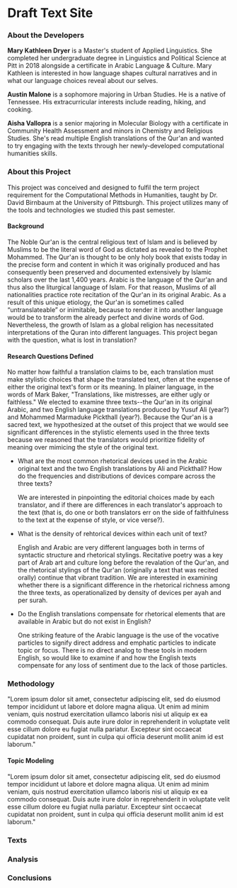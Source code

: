 # Draft Text Site 

### About the Developers

**Mary Kathleen Dryer** is a Master's student of Applied Linguistics. She completed her undergraduate degree in Linguistics and Political Science at Pitt in 2018 alongside a certificate in Arabic Language & Culture. Mary Kathleen is interested in how language shapes cultural narratives and in what our language choices reveal about our selves.

**Austin Malone** is a sophomore majoring in Urban Studies. He is a native of Tennessee. His extracurricular interests include reading, hiking, and cooking.

**Aisha Vallopra** is a senior majoring in Molecular Biology with a certificate in Community Health Assessment and minors in Chemistry and Religious Studies. She's read multiple English translations of the Qur'an and wanted to try engaging with the texts through her newly-developed computational humanities skills.

### About this Project
This project was conceived and designed to fulfil the term project requirement for the Computational Methods in Humanities, taught by Dr. David Birnbaum at the University of Pittsburgh. This project utilizes many of the tools and technologies we studied this past semester.

#### Background
The Noble Qur'an is the central religious text of Islam and is believed by Muslims to be the literal word of God as dictated as revealed to the Prophet Mohammed. The Qur'an is thought to be only holy book that exists today in the precise form and content in which it was originally produced and has consequently been preserved and documented extensively by Islamic scholars over the last 1,400 years. Arabic is the language of the Qur'an and thus also the liturgical language of Islam. For that reason, Muslims of all nationalities practice rote recitation of the Qur'an in its original Arabic. As a result of this unique etiology, the Qur'an is sometimes called “untranslateable” or inimitable, because to render it into another language would be to transform the already perfect and divine words of God. Nevertheless, the growth of Islam as a global religion has necessitated interpretations of the Quran into different languages. This project began with the question, what is lost in translation?

#### Research Questions Defined
No matter how faithful a translation claims to be, each translation must make stylistic choices that shape the translated text, often at the expense of either the original text's form or its meaning. In plainer language, in the words of Mark Baker, "Translations, like mistresses, are either ugly or faithless."
We elected to examine three texts--the Qur'an in its original Arabic, and two English language translations produced by Yusuf Ali (year?) and Mohammed Marmaduke Pickthall (year?). Because the Qur'an is a sacred text, we hypothesized at the outset of this project that we would see significant differences in the stylistic elements used in the three texts because we reasoned that the translators would prioritize fidelity of meaning over mimicing the style of the original text.

 - What are the most common rhetorical devices used in the Arabic original text and the two English translations by Ali and Pickthall? How do the frequencies and distributions of devices compare across the three texts?
    
    We are interested in pinpointing the editorial choices made by each translator, and if there are differences in each translator's approach to the text (that is, do one or both translators err on the side of faithfulness to the text at the expense of style, or vice verse?).
    
-  What is the density of rehtorical devices within each unit of text?

    English and Arabic are very different languages both in terms of syntactic structure and rhetorical stylings. Recitative poetry was a key part of Arab art and culture long before the revalation of the Qur'an, and the rhetorical stylings of the Qur'an (originally a text that was recited orally) continue that vibrant tradition. We are interested in examining whether there is a significant difference in the rhetorical richness among the three texts, as operationalized by density of devices per ayah and per surah.
 
 - Do the English translations compensate for rhetorical elements that are available in Arabic but do not exist in English?

    One striking feature of the Arabic language is the use of the vocative particles to signify direct address and emphatic particles to indicate topic or focus. There is no direct analog to these tools in modern English, so would like to examine if and how the English texts compensate for any loss of sentiment due to the lack of those particles.

### Methodology 

"Lorem ipsum dolor sit amet, consectetur adipiscing elit, sed do eiusmod tempor incididunt ut labore et dolore magna aliqua. Ut enim ad minim veniam, quis nostrud exercitation ullamco laboris nisi ut aliquip ex ea commodo consequat. Duis aute irure dolor in reprehenderit in voluptate velit esse cillum dolore eu fugiat nulla pariatur. Excepteur sint occaecat cupidatat non proident, sunt in culpa qui officia deserunt mollit anim id est laborum."

#### Topic Modeling

"Lorem ipsum dolor sit amet, consectetur adipiscing elit, sed do eiusmod tempor incididunt ut labore et dolore magna aliqua. Ut enim ad minim veniam, quis nostrud exercitation ullamco laboris nisi ut aliquip ex ea commodo consequat. Duis aute irure dolor in reprehenderit in voluptate velit esse cillum dolore eu fugiat nulla pariatur. Excepteur sint occaecat cupidatat non proident, sunt in culpa qui officia deserunt mollit anim id est laborum."

### Texts 



### Analysis 

### Conclusions 
